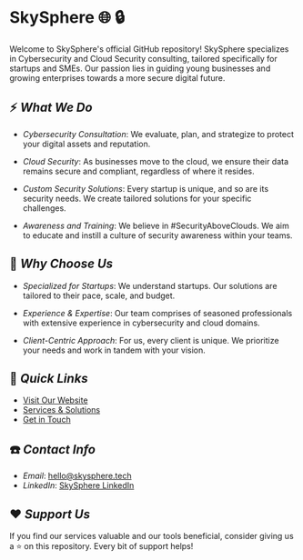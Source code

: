 # SkySphere :globe_with_meridians: :lock:

Welcome to SkySphere's official GitHub repository! SkySphere specializes in Cybersecurity and Cloud Security consulting, tailored specifically for startups and SMEs. Our passion lies in guiding young businesses and growing enterprises towards a more secure digital future.

## :zap: *What We Do*

- *Cybersecurity Consultation*: We evaluate, plan, and strategize to protect your digital assets and reputation.
  
- *Cloud Security*: As businesses move to the cloud, we ensure their data remains secure and compliant, regardless of where it resides.
  
- *Custom Security Solutions*: Every startup is unique, and so are its security needs. We create tailored solutions for your specific challenges.

- *Awareness and Training*: We believe in #SecurityAboveClouds. We aim to educate and instill a culture of security awareness within your teams.

## :rocket: *Why Choose Us*

- *Specialized for Startups*: We understand startups. Our solutions are tailored to their pace, scale, and budget.

- *Experience & Expertise*: Our team comprises of seasoned professionals with extensive experience in cybersecurity and cloud domains.

- *Client-Centric Approach*: For us, every client is unique. We prioritize your needs and work in tandem with your vision.

## :link: *Quick Links*

- [Visit Our Website](https://www.skysphere.tech)
- [Services & Solutions](https://skysphere.tech/services/)
- [Get in Touch](https://skysphere.tech/contact-us/)

## :phone: *Contact Info*

- *Email*: hello@skysphere.tech
- *LinkedIn*: [SkySphere LinkedIn](https://www.linkedin.com/company/skysphere-tech/)

## :hearts: *Support Us*

If you find our services valuable and our tools beneficial, consider giving us a :star: on this repository. Every bit of support helps!
